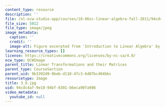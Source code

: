 ```yaml
---
content_type: resource
description: ''
file: /ol-ocw-studio-app/courses/18-06sc-linear-algebra-fall-2011/94cdc4af9e1094bf8301b6eca90fa986_3_6.jpg
file_size: 5812
file_type: image/jpeg
image_metadata:
  caption: ''
  credit: ''
  image-alt: Figure excerpted from 'Introduction to Linear Algebra' by G.S. Strang
learning_resource_types: []
license: https://creativecommons.org/licenses/by-nc-sa/4.0/
ocw_type: OCWImage
parent_title: Linear Transformations and their Matrices
parent_type: CourseSection
parent_uid: 9b3392d9-9beb-d110-47c3-6d07bc404bbc
resourcetype: Image
title: 3_6.jpg
uid: 94cdc4af-9e10-94bf-8301-b6eca90fa986
video_metadata:
  youtube_id: null
---
```

